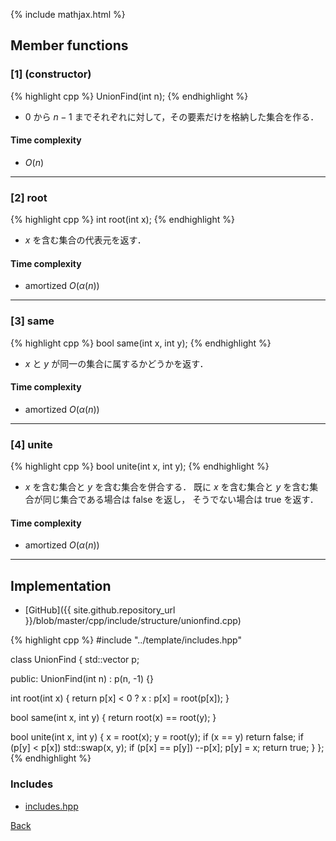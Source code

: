 {% include mathjax.html %}

## Member functions

### [1] (constructor)
{% highlight cpp %}
UnionFind(int n);
{% endhighlight %}

- $0$ から $n - 1$ までそれぞれに対して，その要素だけを格納した集合を作る．

#### Time complexity

- $O(n)$

---------------------------------------

### [2] root
{% highlight cpp %}
int root(int x);
{% endhighlight %}

- $x$ を含む集合の代表元を返す．

#### Time complexity

- amortized $O(\alpha(n))$

---------------------------------------

### [3] same
{% highlight cpp %}
bool same(int x, int y);
{% endhighlight %}

- $x$ と $y$ が同一の集合に属するかどうかを返す．

#### Time complexity

- amortized $O(\alpha(n))$

---------------------------------------

### [4] unite
{% highlight cpp %}
bool unite(int x, int y);
{% endhighlight %}

- $x$ を含む集合と $y$ を含む集合を併合する． 既に $x$ を含む集合と $y$ を含む集合が同じ集合である場合は false を返し， そうでない場合は true を返す．

#### Time complexity

- amortized $O(\alpha(n))$

---------------------------------------

## Implementation

- [GitHub]({{ site.github.repository_url }}/blob/master/cpp/include/structure/unionfind.cpp)

{% highlight cpp %}
#include "../template/includes.hpp"

class UnionFind {
  std::vector<int> p;

public:
  UnionFind(int n) : p(n, -1) {}

  int root(int x) { return p[x] < 0 ? x : p[x] = root(p[x]); }

  bool same(int x, int y) { return root(x) == root(y); }

  bool unite(int x, int y) {
    x = root(x);
    y = root(y);
    if (x == y) return false;
    if (p[y] < p[x]) std::swap(x, y);
    if (p[x] == p[y]) --p[x];
    p[y] = x;
    return true;
  }
};
{% endhighlight %}

### Includes

- [includes.hpp](../template/includes)

[Back](../..)
